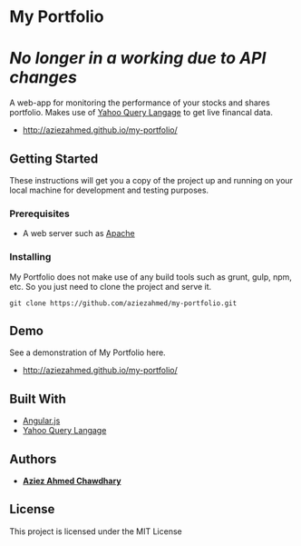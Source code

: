 # My Portfolio

# <i>No longer in a working due to API changes</i>

A web-app for monitoring the performance of your stocks and shares portfolio.
Makes use of [Yahoo Query Langage](https://developer.yahoo.com/yql/) to get live financal data.

* http://aziezahmed.github.io/my-portfolio/

## Getting Started

These instructions will get you a copy of the project up and running on your local machine for development and testing purposes. 

### Prerequisites

* A web server such as [Apache](http://httpd.apache.org)

### Installing

My Portfolio does not make use of any build tools such as grunt, gulp, npm, etc. So you just need to clone the project and serve it.

```
git clone https://github.com/aziezahmed/my-portfolio.git
```

## Demo

See a demonstration of My Portfolio here.

* http://aziezahmed.github.io/my-portfolio/

## Built With

* [Angular.js](https://angularjs.org) 
* [Yahoo Query Langage](https://developer.yahoo.com/yql/)

## Authors

* **[Aziez Ahmed Chawdhary](https://github.com/aziezahmed)**

## License

This project is licensed under the MIT License

